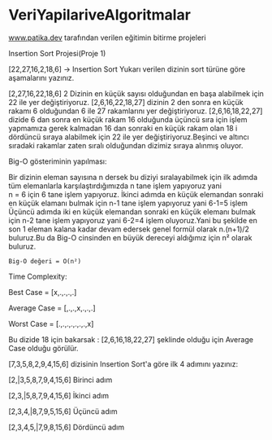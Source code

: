 # VeriYapilariveAlgoritmalar
www.patika.dev tarafından verilen eğitimin bitirme projeleri

Insertion Sort Projesi(Proje 1)


[22,27,16,2,18,6] -> Insertion Sort
Yukarı verilen dizinin sort türüne göre aşamalarını yazınız.

[2,27,16,22,18,6] 2 Dizinin en küçük sayısı olduğundan en başa alabilmek için 22 ile yer değiştiriyoruz.
[2,6,16,22,18,27] dizinin 2 den sonra en küçük rakamı 6 olduğundan 6 ile 27 rakamlarını yer değiştiriyoruz.
[2,6,16,18,22,27] dizide 6 dan sonra en küçük rakam 16 olduğunda üçüncü sıra için işlem yapmamıza gerek kalmadan 16 dan sonraki en küçük rakam olan 18 i dördüncü sıraya alabilmek için 22 ile yer değiştiriyoruz.Beşinci ve altıncı sıradaki rakamlar zaten sıralı olduğundan dizimiz sıraya alınmış oluyor.


Big-O gösteriminin yapılması:


Bir dizinin eleman sayısına n dersek bu diziyi sıralayabilmek için ilk adımda tüm elemanlarla karşılaştırdığımızda n tane işlem yapıyoruz yani   
n = 6 için 6 tane işlem yapıyoruz.
İkinci adımda en küçük elemandan sonraki en küçük elamanı bulmak için n-1 tane işlem yapıyoruz 
yani 
6-1=5 işlem
Üçüncü adımda iki en küçük elemandan sonraki en küçük elemanı bulmak için n-2 tane işlem yapıyoruz yani 6-2=4 işlem
oluyoruz.Yani bu şekilde en son 1 eleman kalana kadar devam edersek genel formül olarak n.(n+1)/2 buluruz.Bu da Big-O cinsinden en büyük dereceyi aldığımız için n² olarak buluruz.


    Big-O değeri = O(n²)

Time Complexity:

Best Case = [x,.,.,.,.]

Average Case = [,.,.,x,.,.,.]

Worst Case = [.,.,.,.,.,.,.,x]

Bu dizide 18 için bakarsak : [2,6,16,18,22,27] şeklinde olduğu için Average Case olduğu görülür.


[7,3,5,8,2,9,4,15,6] dizisinin Insertion Sort'a göre ilk 4 adımını yazınız:

[2,|3,5,8,7,9,4,15,6] Birinci adım

[2,3,|5,8,7,9,4,15,6] İkinci adım

[2,3,4,|8,7,9,5,15,6] Üçüncü adım

[2,3,4,5,|7,9,8,15,6] Dördüncü adım






